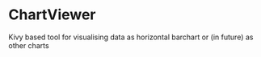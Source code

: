 # ChartViewer
Kivy based tool for visualising data as horizontal barchart or (in future) as other charts
